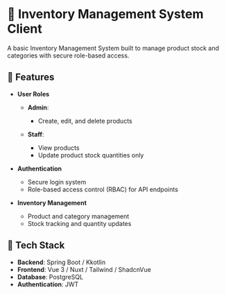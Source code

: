 # 🧾 Inventory Management System Client

A basic Inventory Management System built to manage product stock and categories with secure role-based access.

## 📌 Features

* **User Roles**

  * **Admin**:

    * Create, edit, and delete products
  * **Staff**:

    * View products
    * Update product stock quantities only

* **Authentication**

  * Secure login system
  * Role-based access control (RBAC) for API endpoints

* **Inventory Management**

  * Product and category management
  * Stock tracking and quantity updates

## 🚀 Tech Stack

* **Backend**: Spring Boot / Kkotlin
* **Frontend**: Vue 3 / Nuxt / Tailwind / ShadcnVue
* **Database**: PostgreSQL
* **Authentication**: JWT 
